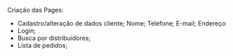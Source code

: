Criação das Pages:

- Cadastro/alteração de dados cliente;
    Nome; Telefone; E-mail; Endereço
- Login;
- Busca por distribuidores;
- Lista de pedidos;

